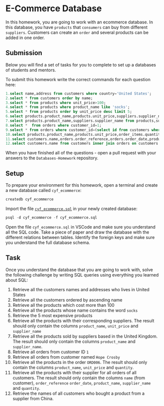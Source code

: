 # E-Commerce Database

In this homework, you are going to work with an ecommerce database. In this database, you have `products` that `consumers` can buy from different `suppliers`. Customers can create an `order` and several products can be added in one order.

## Submission

Below you will find a set of tasks for you to complete to set up a databases of students and mentors.

To submit this homework write the correct commands for each question here:

```sql
1.select name,address from customers where country='United States';
2.select * from customers order by name;
3.select * from products where unit_price>100;
4.select * from products where product_name like 'socks';
5.select * from products order by unit_price desc limit 5;
6.select products.product_name,products.unit_price,suppliers.supplier_name from products,suppliers where suppliers.id=products.supplier_id;
7.select products.product_name,suppliers.supplier_name from products,suppliers where products.supplier_id=suppliers.id and suppliers.country='United Kingdom';
8.select *  from orders where customer_id=1;
9.select * from orders where customer_id=(select id from customers where name='Hope Crosby');
10.select products.product_name,products.unit_price,order_items.quantity from products inner join order_items on products.id=order_items.product_id inner join orders on order_items.order_id=orders.id;
11.select customers.name,orders.order_reference,orders.order_date,products.product_name,suppliers.supplier_name,order_items.quantity from customers inner join orders on customers.id=orders.customer_id inner join order_items on orders.id=order_items.order_id inner join products on order_items.product_id=products.id inner join suppliers on products.supplier_id=suppliers.id;
12.select customers.name from customers inner join orders on customers.id=orders.customer_id inner join order_items on orders.id=order_items.order_id  inner join products on order_items.product_id=products.id inner join suppliers on products.supplier_id=suppliers.id where suppliers.country='China';

```

When you have finished all of the questions - open a pull request with your answers to the `Databases-Homework` repository.

## Setup

To prepare your environment for this homework, open a terminal and create a new database called `cyf_ecommerce`:

```sql
createdb cyf_ecommerce
```

Import the file [`cyf_ecommerce.sql`](./cyf_ecommerce.sql) in your newly created database:

```sql
psql -d cyf_ecommerce -f cyf_ecommerce.sql
```

Open the file `cyf_ecommerce.sql` in VSCode and make sure you understand all the SQL code. Take a piece of paper and draw the database with the different relations between tables. Identify the foreign keys and make sure you understand the full database schema.

## Task

Once you understand the database that you are going to work with, solve the following challenge by writing SQL queries using everything you learned about SQL:

1. Retrieve all the customers names and addresses who lives in United States
2. Retrieve all the customers ordered by ascending name
3. Retrieve all the products which cost more than 100
4. Retrieve all the products whose name contains the word `socks`
5. Retrieve the 5 most expensive products
6. Retrieve all the products with their corresponding suppliers. The result should only contain the columns `product_name`, `unit_price` and `supplier_name`
7. Retrieve all the products sold by suppliers based in the United Kingdom. The result should only contain the columns `product_name` and `supplier_name`.
8. Retrieve all orders from customer ID `1`
9. Retrieve all orders from customer named `Hope Crosby`
10. Retrieve all the products in the order `ORD006`. The result should only contain the columns `product_name`, `unit_price` and `quantity`.
11. Retrieve all the products with their supplier for all orders of all customers. The result should only contain the columns `name` (from customer), `order_reference` `order_date`, `product_name`, `supplier_name` and `quantity`.
12. Retrieve the names of all customers who bought a product from a supplier from China.
